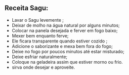 ## Receita Sagu:

*  Lavar o Sagu levemente ;
* Deixar de molho na água natural por alguns minutos;
* Colocar na panela desejada e ferver em fogo baixo;
* Mexer bem enquanto ferve;
* Ele ficara transparente quando estiver cozido ;
*  Adicione o saborizante e mexa bem fora do fogo;
*   Deixe no fogo por poucos minutos até estar misturado;
*   Deixe esfriar naturalmente;
*   Coloque na geladeira assim que estiver morno ou frio.
*   sirva onde desejar e aproveite.

